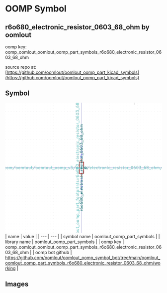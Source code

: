 # OOMP Symbol  
## r6o680_electronic_resistor_0603_68_ohm  by oomlout  
  
oomp key: oomp_oomlout_oomlout_oomp_part_symbols_r6o680_electronic_resistor_0603_68_ohm  
  
source repo at: [https://github.com/oomlout/oomlout_oomp_part_kicad_symbols](https://github.com/oomlout/oomlout_oomp_part_kicad_symbols)  
## Symbol  
  
[![working.png](working_600.png)](working.png)  
| name | value | 
| --- | --- | 
| symbol name | oomlout_oomp_part_symbols | 
| library name | oomlout_oomp_part_symbols | 
| oomp key | oomp_oomlout_oomlout_oomp_part_symbols_r6o680_electronic_resistor_0603_68_ohm | 
| oomp bot github | https://github.com/oomlout/oomlout_oomp_symbol_bot/tree/main/oomlout_oomlout_oomp_part_symbols_r6o680_electronic_resistor_0603_68_ohm/working | 
## Images  
